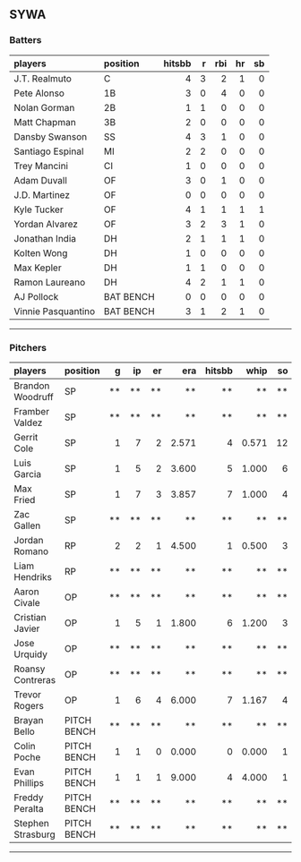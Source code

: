 ## SYWA

### Batters

 
|players            |position  | hitsbb|  r| rbi| hr| sb| 
|:------------------|:---------|------:|--:|---:|--:|--:| 
|J.T. Realmuto      |C         |      4|  3|   2|  1|  0| 
|Pete Alonso        |1B        |      3|  0|   4|  0|  0| 
|Nolan Gorman       |2B        |      1|  1|   0|  0|  0| 
|Matt Chapman       |3B        |      2|  0|   0|  0|  0| 
|Dansby Swanson     |SS        |      4|  3|   1|  0|  0| 
|Santiago Espinal   |MI        |      2|  2|   0|  0|  0| 
|Trey Mancini       |CI        |      1|  0|   0|  0|  0| 
|Adam Duvall        |OF        |      3|  0|   1|  0|  0| 
|J.D. Martinez      |OF        |      0|  0|   0|  0|  0| 
|Kyle Tucker        |OF        |      4|  1|   1|  1|  1| 
|Yordan Alvarez     |OF        |      3|  2|   3|  1|  0| 
|Jonathan India     |DH        |      2|  1|   1|  1|  0| 
|Kolten Wong        |DH        |      1|  0|   0|  0|  0| 
|Max Kepler         |DH        |      1|  1|   0|  0|  0| 
|Ramon Laureano     |DH        |      4|  2|   1|  1|  0| 
|AJ Pollock         |BAT BENCH |      0|  0|   0|  0|  0| 
|Vinnie Pasquantino |BAT BENCH |      3|  1|   2|  1|  0| 


* * *

### Pitchers

 
|players           |position    |  g| ip| er|   era| hitsbb|  whip| so|  w| sv| 
|:-----------------|:-----------|--:|--:|--:|-----:|------:|-----:|--:|--:|--:| 
|Brandon Woodruff  |SP          | **| **| **|    **|     **|    **| **| **| **| 
|Framber Valdez    |SP          | **| **| **|    **|     **|    **| **| **| **| 
|Gerrit Cole       |SP          |  1|  7|  2| 2.571|      4| 0.571| 12|  1|  0| 
|Luis Garcia       |SP          |  1|  5|  2| 3.600|      5| 1.000|  6|  1|  0| 
|Max Fried         |SP          |  1|  7|  3| 3.857|      7| 1.000|  4|  1|  0| 
|Zac Gallen        |SP          | **| **| **|    **|     **|    **| **| **| **| 
|Jordan Romano     |RP          |  2|  2|  1| 4.500|      1| 0.500|  3|  1|  1| 
|Liam Hendriks     |RP          | **| **| **|    **|     **|    **| **| **| **| 
|Aaron Civale      |OP          | **| **| **|    **|     **|    **| **| **| **| 
|Cristian Javier   |OP          |  1|  5|  1| 1.800|      6| 1.200|  3|  0|  0| 
|Jose Urquidy      |OP          | **| **| **|    **|     **|    **| **| **| **| 
|Roansy Contreras  |OP          | **| **| **|    **|     **|    **| **| **| **| 
|Trevor Rogers     |OP          |  1|  6|  4| 6.000|      7| 1.167|  4|  0|  0| 
|Brayan Bello      |PITCH BENCH | **| **| **|    **|     **|    **| **| **| **| 
|Colin Poche       |PITCH BENCH |  1|  1|  0| 0.000|      0| 0.000|  1|  0|  0| 
|Evan Phillips     |PITCH BENCH |  1|  1|  1| 9.000|      4| 4.000|  1|  1|  0| 
|Freddy Peralta    |PITCH BENCH | **| **| **|    **|     **|    **| **| **| **| 
|Stephen Strasburg |PITCH BENCH | **| **| **|    **|     **|    **| **| **| **| 


* * *


